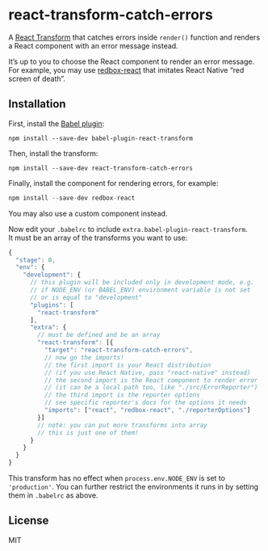 # react-transform-catch-errors

A [React Transform](https://github.com/gaearon/babel-plugin-react-transform) that catches errors inside `render()` function and renders a React component with an error message instead.

It’s up to you to choose the React component to render an error message. For example, you may use [redbox-react](https://github.com/KeywordBrain/redbox-react) that imitates React Native “red screen of death”.

## Installation

First, install the [Babel plugin](https://raw.githubusercontent.com/gaearon/babel-plugin-react-transform):

```
npm install --save-dev babel-plugin-react-transform
```

Then, install the transform:

```
npm install --save-dev react-transform-catch-errors
```

Finally, install the component for rendering errors, for example:

```js
npm install --save-dev redbox-react
```

You may also use a custom component instead.

Now edit your `.babelrc` to include `extra.babel-plugin-react-transform`.  
It must be an array of the transforms you want to use:

```js
{
  "stage": 0,
  "env": {
    "development": {
      // this plugin will be included only in development mode, e.g.
      // if NODE_ENV (or BABEL_ENV) environment variable is not set
      // or is equal to "development"
      "plugins": [
        "react-transform"
      ],
      "extra": {
        // must be defined and be an array
        "react-transform": [{
          "target": "react-transform-catch-errors",
          // now go the imports!
          // the first import is your React distribution
          // (if you use React Native, pass "react-native" instead)
          // the second import is the React component to render error
          // (it can be a local path too, like "./src/ErrorReporter")
          // the third import is the reporter options
          // see specific reporter's docs for the options it needs
          "imports": ["react", "redbox-react", "./reporterOptions"]
        }]
        // note: you can put more transforms into array
        // this is just one of them!
      }
    }
  }
}
```

This transform has no effect when `process.env.NODE_ENV` is set to `'production'`. You can further restrict the environments it runs in by setting them in `.babelrc` as above.

## License

MIT
